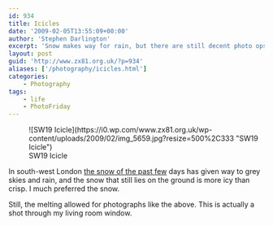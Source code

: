```yaml
---
id: 934
title: Icicles
date: '2009-02-05T13:55:09+00:00'
author: 'Stephen Darlington'
excerpt: 'Snow makes way for rain, but there are still decent photo ops.'
layout: post
guid: 'http://www.zx81.org.uk/?p=934'
aliases: ['/photography/icicles.html']
categories:
    - Photography
tags:
    - life
    - PhotoFriday
---
```


<figure aria-describedby="caption-attachment-940" class="wp-caption aligncenter" id="attachment_940" style="width: 500px">![SW19 Icicle](https://i0.wp.com/www.zx81.org.uk/wp-content/uploads/2009/02/img_5659.jpg?resize=500%2C333 "SW19 Icicle")<figcaption class="wp-caption-text" id="caption-attachment-940">SW19 Icicle</figcaption></figure>

In south-west London [the snow of the past few](http://www.zx81.org.uk/photography/drunk-snowman.html) days has given way to grey skies and rain, and the snow that still lies on the ground is more icy than crisp. I much preferred the snow.

Still, the melting allowed for photographs like the above. This is actually a shot through my living room window.
